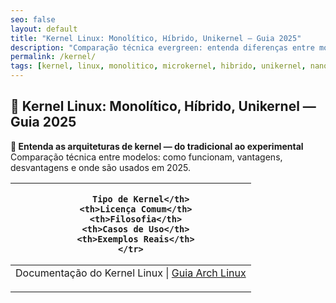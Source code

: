 ```yaml
---
seo: false
layout: default
title: "Kernel Linux: Monolítico, Híbrido, Unikernel — Guia 2025"
description: "Comparação técnica evergreen: entenda diferenças entre monolítico, microkernel, híbrido, unikernel e nanokernel — sem depender de versões ou modas."
permalink: /kernel/
tags: [kernel, linux, monolitico, microkernel, hibrido, unikernel, nanokernel, tipos, arquitetura]
---
```








<section class="post-content">

<section>
  <h2>
    🐧 Kernel Linux: Monolítico, Híbrido, Unikernel — Guia 2025
  </h2>

  <div>
    <strong>📌 Entenda as arquiteturas de kernel — do tradicional ao experimental</strong><br>
    Comparação técnica entre modelos: como funcionam, vantagens, desvantagens e onde são usados em 2025.
  </div>



<div style="overflow-x: auto;">
  <table class="evergreen-table">
  <thead>
    <tr>
      <th>
      
        Tipo de Kernel</th>
      <th>Licença Comum</th>
      <th>Filosofia</th>
      <th>Casos de Uso</th>
      <th>Exemplos Reais</th>
    </tr>
  </thead>
  <tbody>
    <tr>
      <td data-label="
      
        Tipo de Kernel"><strong>Monolítico</strong></td>
      <td data-label="Licença Comum">GPL</td>
      <td data-label="Filosofia">Tudo no espaço do kernel. Performance máxima.</td>
      <td data-label="Casos de Uso">Servidores, Desktop Linux, Android</td>
      <td data-label="Exemplos Reais">Linux Kernel, FreeBSD Kernel</td>
    </tr>
    <tr>
      <td data-label="
      
        Tipo de Kernel"><strong>Microkernel</strong></td>
      <td data-label="Licença Comum">MIT, BSD, GPL</td>
      <td data-label="Filosofia">Kernel mínimo. Serviços no userspace.</td>
      <td data-label="Casos de Uso">Sistemas embarcados, segurança crítica</td>
      <td data-label="Exemplos Reais">Minix, L4, QNX, Hurd</td>
    </tr>
    <tr>
      <td data-label="
      
        Tipo de Kernel"><strong>Híbrido</strong></td>
      <td data-label="Licença Comum">Varia</td>
      <td data-label="Filosofia">Mistura monolítico + microkernel</td>
      <td data-label="Casos de Uso">Balancear performance e modularidade</td>
      <td data-label="Exemplos Reais">macOS XNU, Windows NT</td>
    </tr>
    <tr>
      <td data-label="
      
        Tipo de Kernel"><strong>Exokernel</strong></td>
      <td data-label="Licença Comum">MIT, BSD</td>
      <td data-label="Filosofia">Aplicações gerenciam hardware diretamente</td>
      <td data-label="Casos de Uso">Pesquisa, alto desempenho especializado</td>
      <td data-label="Exemplos Reais">ExOS, XOK (MIT)</td>
    </tr>
    <tr>
      <td data-label="
      
        Tipo de Kernel"><strong>Unikernel</strong></td>
      <td data-label="Licença Comum">Apache, MIT, BSD</td>
      <td data-label="Filosofia">App + Kernel fundidos. Imagem de Kernel única.</td>
      <td data-label="Casos de Uso">Cloud, containers, serverless.</td>
      <td data-label="Exemplos Reais">MirageOS, IncludeOS, Unikraft.</td>
    </tr>
    <tr>
      <td data-label="
      
        Tipo de Kernel"><strong>Nanokernel</strong></td>
      <td data-label="Licença Comum">Proprietária / BSD</td>
      <td data-label="Filosofia">Menor que microkernel. Só gerencia hardware.</td>
      <td data-label="Casos de Uso">Firmware, RTOS, dispositivos ultra-leves.</td>
      <td data-label="Exemplos Reais">KeyKOS, EROS, seL4*</td>
    </tr>
  </tbody>
</table>
</div>


<p><small>* seL4 é um microkernel, mas com características de nanokernel em termos de minimalismo e verificação formal.</small></p>




<p><strong>📚 Fontes oficiais:</strong><br>
  <a href="https://www.kernel.org/doc/html/latest/" target="_blank">Documentação do Kernel Linux</a> |
  <a href="https://wiki.archlinux.org/title/Kernel/Traditional_compilation" target="_blank">Guia Arch Linux</a>
</p>

</section>



<script type="application/ld+json">
{
  "@context": "https://schema.org",
  "@type": "TechArticle",
  "headline": "Como Compilar o Kernel Linux — Guia Evergreen Passo a Passo",
  "description": "Aprenda a compilar qualquer versão do kernel Linux em qualquer distro. Guia universal, independente de versão, com dicas de otimização e segurança.",
  "articleBody": "Este guia ensina como compilar o kernel Linux do zero: desde a instalação das dependências necessárias, download do código-fonte no kernel.org, configuração via 'make menuconfig' ou 'make defconfig', compilação paralela com 'make -j$(nproc)', instalação dos módulos e do kernel com 'make modules_install install', até a atualização do bootloader (GRUB ou systemd-boot). Inclui dicas de otimização para seu hardware, segurança (como desativar módulos desnecessários) e rollback em caso de falha.",
  "inLanguage": "pt-BR",
  "url": "{{ page.url | absolute_url }}",
  "mainEntityOfPage": {
    "@type": "WebPage",
    "@id": "{{ page.url | absolute_url }}"
  },
  "author": {
    "@type": "Person",
    "name": "Equipe piolinux",
    "url": "https://piolinux.com/author/equipe/"
  },
  "publisher": {
    "@type": "Organization",
    "name": "Piolinux",
    "logo": {
      "@type": "ImageObject",
      "url": "https://piolinux.com/logo-512.png",
      "width": 512,
      "height": 512
    }
  },
  "datePublished": "{{ page.date | date_to_rfc3339 }}",
  "dateModified": "{{ page.last_modified_at | date_to_rfc3339 }}"
}
</script>
